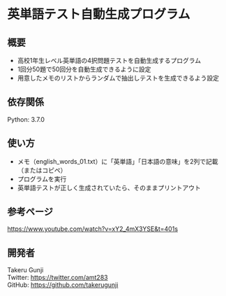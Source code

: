 # 英単語テスト自動生成プログラム
## 概要
* 高校1年生レベル英単語の4択問題テストを自動生成するプログラム
* 1回分50題で50回分を自動生成できるように設定
* 用意したメモのリストからランダムで抽出しテストを生成できるよう設定

## 依存関係
Python: 3.7.0

## 使い方
* メモ（english_words_01.txt）に「英単語」「日本語の意味」を2列で記載（またはコピペ）
* プログラムを実行
* 英単語テストが正しく生成されていたら、そのままプリントアウト

## 参考ページ
https://www.youtube.com/watch?v=xY2_4mX3YSE&t=401s

## 開発者
Takeru Gunji  
Twitter: https://twitter.com/amt283  
GitHub: https://github.com/takerugunji
